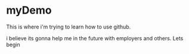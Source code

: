 # myDemo
This is where i'm trying to learn how to use github.


i believe its gonna help me in the future with employers and others.
Lets begin
